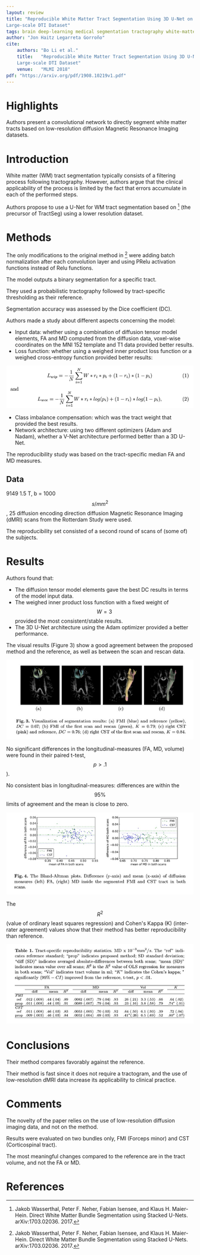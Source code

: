 ```yaml
---
layout: review
title: "Reproducible White Matter Tract Segmentation Using 3D U-Net on a
Large-scale DTI Dataset"
tags: brain deep-learning medical segmentation tractography white-matter
author: "Jon Haitz Legarreta Gorroño"
cite:
    authors: "Bo Li et al."
    title:   "Reproducible White Matter Tract Segmentation Using 3D U-Net on a
    Large-scale DTI Dataset"
    venue:   "MLMI 2018"
pdf: "https://arxiv.org/pdf/1908.10219v1.pdf"
---
```



# Highlights

Authors present a convolutional network to directly segment white matter tracts
based on low-resolution diffusion Magnetic Resonance Imaging datasets.


# Introduction

White matter (WM) tract segmentation typically consists of a filtering process
following tractography. However, authors argue that the clinical applicability
of the process is limited by the fact that errors accumulate in each of the
performed steps.

Authors propose to use a U-Net for WM tract segmentation based on [^1] (the
precursor of TractSeg) using a lower resolution dataset.


# Methods

The only modifications to the original method in [^1] were adding batch
normalization after each convolution layer and using PRelu activation functions
instead of Relu functions.

The model outputs a binary segmentation for a specific tract.

They used a probabilistic tractography followed by tract-specific thresholding
as their reference.

Segmentation accuracy was assessed by the Dice coefficient (DC).

Authors made a study about different aspects concerning the model:
- Input data: whether using a combination of diffusion tensor model elements,
FA and MD computed from the diffusion data, voxel-wise coordinates on the MNI
152 template and T1 data provided better results.
- Loss function: whether using a weighed inner product loss function or a
weighed cross-entropy function provided better results:

![](/article/images/ReproducibleWMTractSegmentation/Loss_functions.jpg)

- Class imbalance compensation: which was the tract weight that provided the
best results.
- Network architecture: using two different optimizers (Adam and Nadam),
whether a V-Net architecture performed better than a 3D U-Net.

The reproducibility study was based on the tract-specific median FA and MD
measures.

## Data

9149 1.5 T, b = 1000 $$s/mm^2$$, 25 diffusion encoding direction diffusion
Magnetic Resonance Imaging (dMRI) scans from the Rotterdam Study were used.

The reproducibility set consisted of a second round of scans of (some of) the
subjects.


# Results

Authors found that:
- The diffusion tensor model elements gave the best DC results in terms of the
model input data.
- The weighed inner product loss function with a fixed weight of $$W = 3$$
provided the most consistent/stable results.
- The 3D U-Net architecture using the Adam optimizer provided a better
performance.

The visual results (Figure 3) show a good agreement between the proposed method
and the reference, as well as between the scan and rescan data.

![](/article/images/ReproducibleWMTractSegmentation/Results_images.jpg)

No significant differences in the longitudinal-measures (FA, MD, volume) were
found in their paired t-test, $$p > .1$$).

No consistent bias in longitudinal-measures: differences are within the $$95\%$$
limits of agreement and the mean is close to zero.

![](/article/images/ReproducibleWMTractSegmentation/Results_plots.jpg)

The $$R^2$$ (value of ordinary least squares regression) and Cohen's Kappa (K)
(inter-rater agreement) values show that their method has better reproducibility
than reference.

![](/article/images/ReproducibleWMTractSegmentation/Results_table.jpg)


# Conclusions

Their method compares favorably against the reference.

Their method is fast since it does not require a tractogram, and the use of
low-resolution dMRI data increase its applicability to clinical practice.


# Comments

The novelty of the paper relies on the use of low-resolution diffusion imaging
data, and not on the method.

Results were evaluated on two bundles only, FMI (Forceps minor) and CST
(Corticospinal tract).

The most meaningful changes compared to the reference are in the tract volume,
and not the FA or MD.


# References

[^1]: Jakob Wasserthal, Peter F. Neher, Fabian Isensee, and Klaus H. Maier-Hein.
      Direct White Matter Bundle Segmentation using Stacked U-Nets.
      arXiv:1703.02036. 2017.
